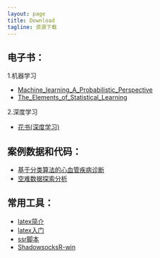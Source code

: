 ```yaml
---
layout: page
title: Download
tagline: 资源下载
---
```


## 电子书：

1.机器学习
+ [Machine_learning_A_Probabilistic_Perspective](/download/Machine_learning_A_Probabilistic_Perspective.pdf)
+ [The_Elements_of_Statistical_Learning](/download/The_Elements_of_Statistical_Learning.pdf)

2.深度学习
+ [花书(深度学习)](/download/花书：深度学习.pdf)


## 案例数据和代码：

+ [基于分类算法的心血管疾病诊断](/download/基于分类算法的心血管疾病诊断.rar)
+ [空难数据探索分析](/download/空难数据探索分析.rar)


## 常用工具：

+ [latex简介](/download/latex简介.pdf)
+ [latex入门](/download/latex入门.pdf)
+ [ssr脚本](/download/ssr.sh)
+ [ShadowsocksR-win](/download/ShadowsocksR-win.rar)



